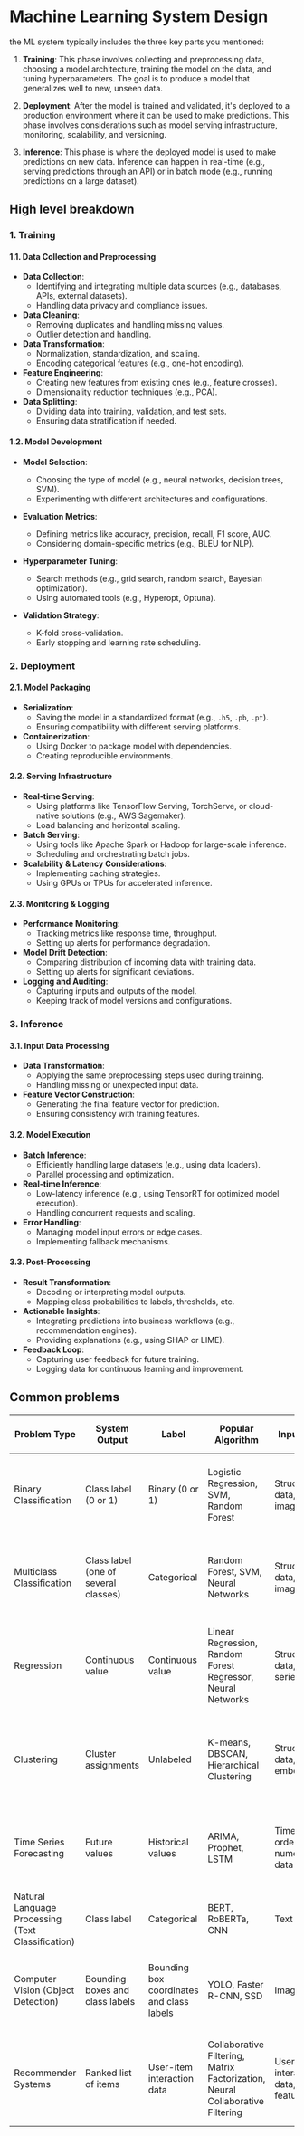 # Machine Learning System Design

the ML system typically includes the three key parts you mentioned:

1. **Training**: This phase involves collecting and preprocessing data, choosing a model architecture, training the model on the data, and tuning hyperparameters. The goal is to produce a model that generalizes well to new, unseen data.
    
2. **Deployment**: After the model is trained and validated, it's deployed to a production environment where it can be used to make predictions. This phase involves considerations such as model serving infrastructure, monitoring, scalability, and versioning.
    
3. **Inference**: This phase is where the deployed model is used to make predictions on new data. Inference can happen in real-time (e.g., serving predictions through an API) or in batch mode (e.g., running predictions on a large dataset).

## High level breakdown

### 1\. **Training**

#### 1.1. **Data Collection and Preprocessing**

- **Data Collection**:
    - Identifying and integrating multiple data sources (e.g., databases, APIs, external datasets).
    - Handling data privacy and compliance issues.
- **Data Cleaning**:
    - Removing duplicates and handling missing values.
    - Outlier detection and handling.
- **Data Transformation**:
    - Normalization, standardization, and scaling.
    - Encoding categorical features (e.g., one-hot encoding).
- **Feature Engineering**:
    - Creating new features from existing ones (e.g., feature crosses).
    - Dimensionality reduction techniques (e.g., PCA).
- **Data Splitting**:
    - Dividing data into training, validation, and test sets.
    - Ensuring data stratification if needed.

#### 1.2. **Model Development**

- **Model Selection**:
    - Choosing the type of model (e.g., neural networks, decision trees, SVM).
    - Experimenting with different architectures and configurations.
- **Evaluation Metrics**:
    - Defining metrics like accuracy, precision, recall, F1 score, AUC.
    - Considering domain-specific metrics (e.g., BLEU for NLP).

- **Hyperparameter Tuning**:
    - Search methods (e.g., grid search, random search, Bayesian optimization).
    - Using automated tools (e.g., Hyperopt, Optuna).
- **Validation Strategy**:
    - K-fold cross-validation.
    - Early stopping and learning rate scheduling.

### 2\. **Deployment**

#### 2.1. **Model Packaging**

- **Serialization**:
    - Saving the model in a standardized format (e.g., `.h5`, `.pb`, `.pt`).
    - Ensuring compatibility with different serving platforms.
- **Containerization**:
    - Using Docker to package model with dependencies.
    - Creating reproducible environments.

#### 2.2. **Serving Infrastructure**

- **Real-time Serving**:
    - Using platforms like TensorFlow Serving, TorchServe, or cloud-native solutions (e.g., AWS Sagemaker).
    - Load balancing and horizontal scaling.
- **Batch Serving**:
    - Using tools like Apache Spark or Hadoop for large-scale inference.
    - Scheduling and orchestrating batch jobs.
- **Scalability & Latency Considerations**:
    - Implementing caching strategies.
    - Using GPUs or TPUs for accelerated inference.

#### 2.3. **Monitoring & Logging**

- **Performance Monitoring**:
    - Tracking metrics like response time, throughput.
    - Setting up alerts for performance degradation.
- **Model Drift Detection**:
    - Comparing distribution of incoming data with training data.
    - Setting up alerts for significant deviations.
- **Logging and Auditing**:
    - Capturing inputs and outputs of the model.
    - Keeping track of model versions and configurations.

### 3\. **Inference**

#### 3.1. **Input Data Processing**

- **Data Transformation**:
    - Applying the same preprocessing steps used during training.
    - Handling missing or unexpected input data.
- **Feature Vector Construction**:
    - Generating the final feature vector for prediction.
    - Ensuring consistency with training features.

#### 3.2. **Model Execution**

- **Batch Inference**:
    - Efficiently handling large datasets (e.g., using data loaders).
    - Parallel processing and optimization.
- **Real-time Inference**:
    - Low-latency inference (e.g., using TensorRT for optimized model execution).
    - Handling concurrent requests and scaling.
- **Error Handling**:
    - Managing model input errors or edge cases.
    - Implementing fallback mechanisms.

#### 3.3. **Post-Processing**

- **Result Transformation**:
    - Decoding or interpreting model outputs.
    - Mapping class probabilities to labels, thresholds, etc.
- **Actionable Insights**:
    - Integrating predictions into business workflows (e.g., recommendation engines).
    - Providing explanations (e.g., using SHAP or LIME).
- **Feedback Loop**:
    - Capturing user feedback for future training.
    - Logging data for continuous learning and improvement.


## Common problems

| Problem Type | System Output | Label | Popular Algorithm | Input Data | Preprocessing Steps | Model Evaluation Metrics | Example Use Case |
|--------------|---------------|-------|-------------------|------------|---------------------|--------------------------|-------------------|
| Binary Classification | Class label (0 or 1) | Binary (0 or 1) | Logistic Regression, SVM, Random Forest | Structured data, text, images | Feature scaling, encoding categorical variables, handling missing values | Accuracy, Precision, Recall, F1-score, ROC-AUC | Spam email detection |
| Multiclass Classification | Class label (one of several classes) | Categorical | Random Forest, SVM, Neural Networks | Structured data, text, images | Feature scaling, encoding categorical variables, handling missing values | Accuracy, Precision, Recall, F1-score (macro/micro averaged) | Image classification (e.g., classifying animals) |
| Regression | Continuous value | Continuous value | Linear Regression, Random Forest Regressor, Neural Networks | Structured data, time series | Feature scaling, handling outliers, feature engineering | Mean Squared Error (MSE), Root Mean Squared Error (RMSE), R-squared | House price prediction |
| Clustering | Cluster assignments | Unlabeled | K-means, DBSCAN, Hierarchical Clustering | Structured data, text embeddings | Feature scaling, dimensionality reduction | Silhouette score, Davies-Bouldin index, Calinski-Harabasz index | Customer segmentation |
| Time Series Forecasting | Future values | Historical values | ARIMA, Prophet, LSTM | Time-ordered numerical data | Detrending, seasonality adjustment, lag feature creation | Mean Absolute Error (MAE), Mean Absolute Percentage Error (MAPE) | Stock price prediction |
| Natural Language Processing (Text Classification) | Class label | Categorical | BERT, RoBERTa, CNN | Text data | Tokenization, stop word removal, lemmatization | Accuracy, F1-score, Confusion matrix | Sentiment analysis of product reviews |
| Computer Vision (Object Detection) | Bounding boxes and class labels | Bounding box coordinates and class labels | YOLO, Faster R-CNN, SSD | Images | Resizing, normalization, data augmentation | Mean Average Precision (mAP), Intersection over Union (IoU) | Detecting objects in autonomous vehicles |
| Recommender Systems | Ranked list of items | User-item interaction data | Collaborative Filtering, Matrix Factorization, Neural Collaborative Filtering | User-item interaction data, item features | Encoding user and item IDs, normalizing ratings | Mean Average Precision at K (MAP@K), Normalized Discounted Cumulative Gain (NDCG) | Movie recommendation on streaming platforms |
